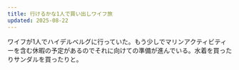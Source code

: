 ```yaml
---
title: 行けるかな1人で買い出しワイフ旅
updated: 2025-08-22
---
```


ワイフが1人でハイデルベルグに行っていた。もう少しでマリンアクティビティーを含む休暇の予定があるのでそれに向けての準備が進んでいる。水着を買ったりサンダルを買ったりと。